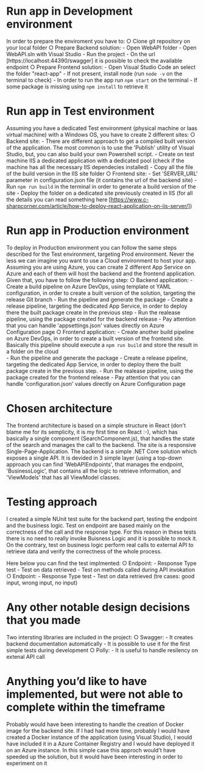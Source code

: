 # Run app in Development environment
In order to prepare the enviroment you have to:
○ Clone git repository on your local folder 
○ Prepare Backend solution:
    - Open WebAPI folder
    - Open WebAPI.sln with Visual Studio
    - Run the project
    - On the url [https://localhost:44390/swagger] it is possible to check the available endpoint
○ Prepare Frontend solution:
    - Open Visual Studio Code an select the folder "react-app"
    - If not present, install node (run `node -v` on the terminal to check)
    - In order to run the app run `npm start` on the terminal
    - If some package is missing using `npm install` to retrieve it

# Run app in Test environment
Assuming you have a dedicated Test environment (physical machine or Iaas virtual machine) with a Windows OS, you have to create 2 different sites:
○ Backend site:
    - There are different approach to get a compiled built version of the application. The most common is to use the 'Publish' utility of Visual Studio, but, you can also build your own Powershell script.
    - Create on test machine IIS a dedicated application with a dedicated pool (check if the machine has all the necessary IIS dependecies installed)
    - Copy all the file of the build version in the IIS site folder
○ Frontend site: 
    - Set 'SERVER_URL' parameter in configuration.json file (it contains the url of the backend site)
    - Run `npm run build` in the terminal in order to generate a build version of the site
    - Deploy the folder on a dedicated site previously created in IIS (for all the details you can read something here [https://www.c-sharpcorner.com/article/how-to-deploy-react-application-on-iis-server/])

# Run app in Production environment
To deploy in Production environment you can follow the same steps described for the Test environment, targeting Prod environment.
Never the less we can imagine you want to use a Cloud environment to host your app.
Assuming you are using Azure, you can create 2 different App Service on Azure and each of them will host the backend and the frontend application.
Given that, you have to follow the following step:
○ Backend application:
    - Create a build pipeline on Azure DevOps, using template ot YAML configuration, in order to create a built version of the solution, targeting the release Git branch
    - Run the pipeline and generate the package
    - Create a release pipeline, targeting the dedicated App Service, in order to deploy there the built package create in the previous step
    - Run the realease pipeline, using the package created for the backend release
    - Pay attention that you can handle 'appsettings.json' values directly on Azure Configuration page
○ Frontend application:
    - Create another build pipeline on Azure DevOps, in order to create a built version of the frontend site. Basically this pipeline should execute a `npm run build` and store the result in a folder on the cloud    
    - Run the pipeline and generate the package
    - Create a release pipeline, targeting the dedicated App Service, in order to deploy there the built package create in the previous step. 
    - Run the realease pipeline, using the package created for the frontend release
    - Pay attention that you can handle 'configuration.json' values directly on Azure Configuration page

# Chosen architecture
The frontend architecture is based on a simple structure in React (don't blame me for its semplicity, it is my first time on React :-), which has basically a single component (SearchComponent.js), that handles the state of the search and manages the call to the backend.
The site is a responsive Single-Page-Application.
The backend is a simple .NET Core solution which exposes a single API. It is devided in 3 simple layer (using a top-down approach you can find 'WebAPIEndpoints', that manages the endpoint, 'BusinessLogic', that contains all the logic to retrieve information, and 'ViewModels' that has all ViewModel classes.

# Testing approach
I created a simple NUnit test suite for the backend part, testing the endpoint and the business logic.
Test on endpoint are based mainly on the correctness of the call and the response type. For this reason in these tests there is no need to really invoke Buisness Logic and it is possible to mock it.
On the contrary, test on business logic perform real calls to external API to retrieve data and verify the correctness of the whole process.

Here below you can find the test implmented:
○ Endpoint:
    - Response Type test
    - Test on data retrieved
    - Test on methods called during API invokation
○ Endpoint:
    - Response Type test
    - Test on data retrieved (tre cases: good input, wrong input, no input)

# Any other notable design decisions that you made
Two intersting libraries are included in the project:
○ Swagger: 
    - It creates backend documentation automatically
    - It is possible to use it for the first simple tests during development
○ Polly: 
    - It is useful to handle resilency on extenal API call

# Anything you’d like to have implemented, but were not able to complete within the timeframe
Probably would have been interesting to handle the creation of Docker image for the backend site. If I had had more time, probably I would have created a Docker instance of the application (using Visual Studio), I would have included it in a Azure Container Registry and I would have deployed it on an Azure instance. In this simple case this approch would't have speeded up the solution, but it would have been interesting in order to experiment on it